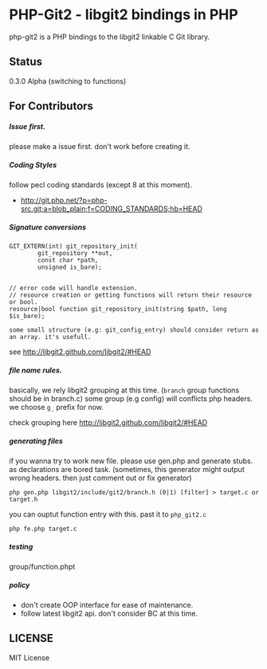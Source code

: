 # PHP-Git2 - libgit2 bindings in PHP

php-git2 is a PHP bindings to the libgit2 linkable C Git library. 

## Status

0.3.0 Alpha (switching to functions)

## For Contributors

##### Issue first.

please make a issue first. don't work before creating it.

##### Coding Styles

follow pecl coding standards (except 8 at this moment).

* http://git.php.net/?p=php-src.git;a=blob_plain;f=CODING_STANDARDS;hb=HEAD

##### Signature conversions

````
GIT_EXTERN(int) git_repository_init(
        git_repository **out,
        const char *path,
        unsigned is_bare);


// error code will handle extension.
// resource creation or getting functions will return their resource or bool.
resource|bool function git_repository_init(string $path, long $is_bare);

some small structure (e.g: git_config_entry) should consider return as an array. it's usefull.
````

see http://libgit2.github.com/libgit2/#HEAD

##### file name rules.

basically, we rely libgit2 grouping at this time. (`branch` group functions should be in branch.c)
some group (e.g config) will conflicts php headers. we choose `g_` prefix for now.

check grouping here http://libgit2.github.com/libgit2/#HEAD

##### generating files

if you wanna try to work new file. please use gen.php and generate stubs. as declarations are bored task.
(sometimes, this generator might output wrong headers. then just comment out or fix generator)

````
php gen.php libgit2/include/git2/branch.h (0|1) [filter] > target.c or target.h
````

you can ouptut function entry with this. past it to `php_git2.c`

````
php fe.php target.c
````

##### testing

group/function.phpt

##### policy

* don't create OOP interface for ease of maintenance.
* follow latest libgit2 api. don't consider BC at this time.

## LICENSE

MIT License
